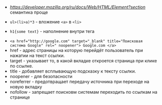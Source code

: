 - _https://developer.mozilla.org/ru/docs/Web/HTML/Element?section_ семантика
  проще

- `ul>(li>a)*3` - вложение `<а>` в `<li>`
- `h1{some text}` - наполнение внутри тега

* `<a href="http://google.com" target="_blank" title="Поисковая система Google" rel=" noopener"> Google.com </a>`
* href - адрес страницы на которую перейдёт пользователь при нажатии на текст
  ссылки.
* target - указывает то, в какой вкладке откроется страница при клике по ссылке.
* title - добавляет всплывающую подсказку к тексту ссылки.
* noopener - для безопасности
* noreferrer - предотвращает передачу источника при переходе на новую вкладку
* nofollow - запрещает поисковм системам переходить по ссылкам на странице
